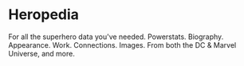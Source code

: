 # Heropedia
For all the superhero data you've needed. Powerstats. Biography. Appearance. Work. Connections. Images. From both the DC &amp; Marvel Universe, and more.
